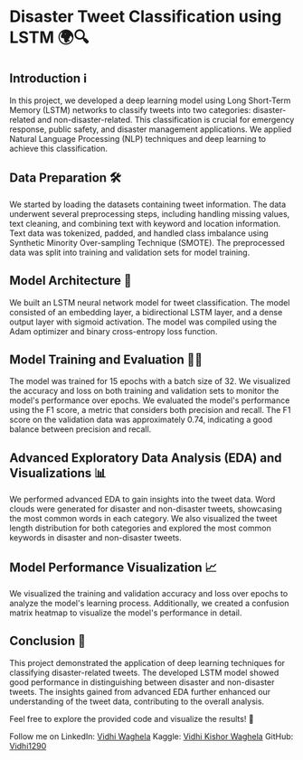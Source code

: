 # Disaster Tweet Classification using LSTM 🌍🔍

## Introduction ℹ️
In this project, we developed a deep learning model using Long Short-Term Memory (LSTM) networks to classify tweets into two categories: disaster-related and non-disaster-related. This classification is crucial for emergency response, public safety, and disaster management applications. We applied Natural Language Processing (NLP) techniques and deep learning to achieve this classification.

## Data Preparation 🛠️
We started by loading the datasets containing tweet information. The data underwent several preprocessing steps, including handling missing values, text cleaning, and combining text with keyword and location information. Text data was tokenized, padded, and handled class imbalance using Synthetic Minority Over-sampling Technique (SMOTE). The preprocessed data was split into training and validation sets for model training.

## Model Architecture 🧠
We built an LSTM neural network model for tweet classification. The model consisted of an embedding layer, a bidirectional LSTM layer, and a dense output layer with sigmoid activation. The model was compiled using the Adam optimizer and binary cross-entropy loss function.

## Model Training and Evaluation 🏋️‍♂️
The model was trained for 15 epochs with a batch size of 32. We visualized the accuracy and loss on both training and validation sets to monitor the model's performance over epochs. We evaluated the model's performance using the F1 score, a metric that considers both precision and recall. The F1 score on the validation data was approximately 0.74, indicating a good balance between precision and recall.

## Advanced Exploratory Data Analysis (EDA) and Visualizations 📊
We performed advanced EDA to gain insights into the tweet data. Word clouds were generated for disaster and non-disaster tweets, showcasing the most common words in each category. We also visualized the tweet length distribution for both categories and explored the most common keywords in disaster and non-disaster tweets.

## Model Performance Visualization 📈
We visualized the training and validation accuracy and loss over epochs to analyze the model's learning process. Additionally, we created a confusion matrix heatmap to visualize the model's performance in detail.

## Conclusion 🎉
This project demonstrated the application of deep learning techniques for classifying disaster-related tweets. The developed LSTM model showed good performance in distinguishing between disaster and non-disaster tweets. The insights gained from advanced EDA further enhanced our understanding of the tweet data, contributing to the overall analysis.

Feel free to explore the provided code and visualize the results! 🚀

Follow me on LinkedIn: [Vidhi Waghela](https://www.linkedin.com/in/vidhi-waghela-434663198/)
Kaggle: [Vidhi Kishor Waghela](https://www.kaggle.com/vidhikishorwaghela)
GitHub: [Vidhi1290](https://github.com/Vidhi1290)
